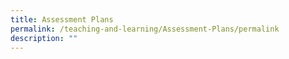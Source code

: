 ```yaml
---
title: Assessment Plans
permalink: /teaching-and-learning/Assessment-Plans/permalink
description: ""
---
```

